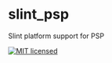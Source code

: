 # slint_psp

Slint platform support for PSP

[![MIT licensed](https://img.shields.io/badge/license-MIT-blue.svg)](../../LICENSE)